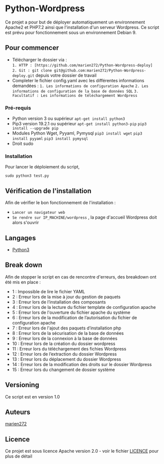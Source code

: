 # Python-Wordpress

Ce projet a pour but de déployer automatiquement un environnement Apache2 et PHP7.2 ainsi que l'installation d'un serveur Wordpress.
Ce script est prévu pour fonctionnement sous un environnement Debian 9.


## Pour commencer

* Télécharger le dossier via :  
`1. HTTP : [https://github.com/marien272/Python-Wordpress-deploy]`  
`2. Git : git clone git@github.com:marien272/Python-Wordpress-deploy.git` depuis votre dossier de travail 
* Completer le fichier config.yaml avec les différentes informations demandées :
`1. Les informations de configuration Apache` 
`2. Les informations de configuration de la base de données SQL` 
`3. Facultatif : Les informations de téléchargement Wordpress` 


### Pré-requis

* Python version 3 ou supérieur
`apt-get install python3` 
* Pip3 version 19.2.1 ou supérieur
`apt-get install python3-pip` 
`pip3 install --upgrade pip` 
* Modules Python Wget, Pyyaml, Pymysql
`pip3 install wget` 
`pip3 install pyyaml` 
`pip3 install pymysql` 
* Droit sudo


### Installation

Pour lancer le déploiement du script,


`sudo python3 test.py`


## Vérification de l'installation

Afin de vérifier le bon fonctionnement de l'installation :
* `Lancer un navigateur web` 
* `Se rendre sur IP_MACHINE/wordpress` , la page d'accueil Wordpress doit alors s'ouvrir


## Langages

* [Python3](https://www.python.org/)


## Break down

Afin de stopper le script en cas de rencontre d'erreurs, des breakdown ont été mis en place :

* 1 : Impossible de lire le fichier YAML
* 2 : Erreur lors de la mise à jour du gestion de paquets
* 3 : Erreur lors de l’installation des composants
* 4 : Erreur lors de la lecture du fichier template de configuration apache
* 5 : Erreur lors de l'ouverture du fichier apache du système
* 6 : Erreur lors de la modification de l’autorisation du fichier de configuration apache
* 7 : Erreur lors de l'ajout des paquets d’installation php
* 8 : Erreur lors de la sécurisation de la base de données
* 9 : Erreur lors de la connexion à la base de données
* 10 : Erreur lors de la création du dossier wordpress
* 11 : Erreur lors du téléchargement des fichies Wordpress
* 12 : Erreur lors de l’extraction du dossier Wordpress
* 13 : Erreur lors du déplacement du dossier Wordpress
* 14 : Erreur lors de la modification des droits sur le dossier Wordpress
* 15 : Erreur lors du changement de dossier système


## Versioning

Ce script est en version 1.0

## Auteurs
[marien272](https://github.com/marien272)


## Licence

Ce projet est sous licence Apache version 2.0 - voir le fichier [LICENCE](LICENCE) pour plus de détail
